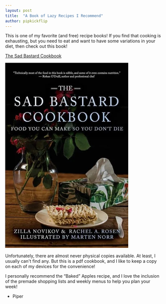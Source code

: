 ```yaml
---
layout: post
title:  "A Book of Lazy Recipes I Recommend"
author: pipkickflip
---
```


This is one of my favorite (and free) recipe books! If you find that cooking is exhausting, but you need to eat and want to have some variations in your diet, then check out this book!

[The Sad Bastard Cookbook](https://traumbooks.itch.io/the-sad-bastard-cookbook)

![Cover of "The Sad Bastard Cookbook"](/images/thesadbastardcookbookcover.jpg)

Unfortunately, there are almost never physical copies available. At least, I usually can't find any. But this is a pdf cookbook, and I like to keep a copy on each of my devices for the convenience! 

I personally recommend the “Baked” Apples recipe, and I love the inclusion of the premade shopping lists and weekly menus to help you plan your week!

- Piper